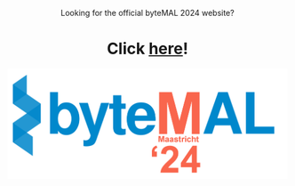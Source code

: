 <p align="center" size="30">
Looking for the official byteMAL 2024 website?
</p>
<h1 align="center">
Click <a href="https://bytemal.github.io/bytemal-2024/">here</a>!
</h1>

![logo](/images/byteMAL_2024_logo.png?raw=true "logo")
